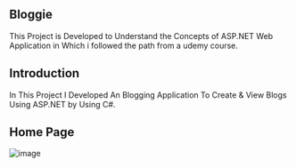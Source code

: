 ## **Bloggie**
This Project is Developed to Understand the Concepts of ASP.NET Web Application in Which i followed the path from a udemy course.

## **Introduction**
In This Project I Developed An Blogging Application To Create & View Blogs Using ASP.NET by Using C#.

## **Home Page**

![image](https://github.com/user-attachments/assets/25a21261-2dc9-42d1-bc82-f6558ef5de96)
